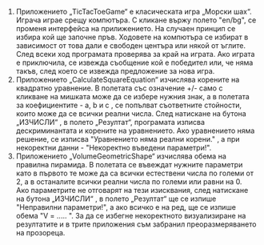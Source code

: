 1) Приложението „TicTacToeGame“ е класическата игра „Морски шах“. Играча играе срещу компютъра. С кликане вържу полето "en/bg", се променя интерфейса на прилижението. На случаен принцип се избира кой ще започне пръв. Ходовете на компютъра се избират в зависимост от това дали е свободен центъра или някой от ъглите. След всеки ход програмата проверява за край на играта. Ако играта е приключила, се извежда съобщение кой е победител или, че няма такъв, след което се извежда предложение за нова игра.
2) Приложението „CalculateSquareEquation“ изчислява корените на квадратно уравнение. В полетата със означение +/- само с кликване на мишката може да се избере нужния знак, а в полетата за коефициентите - a, b и c , се попълват съответните стойности, които може да се всички реални числа. След натискане на бутона „ИЗЧИСЛИ“ , в полето „Резултат“, програмата изписва дескриминантата и корените на уравнението. Ако уравнението няма решение, се изписва "Уравнението няма реални корени." , а при некоректни данни - "Некоректно въведени параметри!".
3) Приложението „VolumeGeometricShape“ изчислява обема на правилна пирамида. В полетата се въвеждат нужните параметри като в първото те може да са всички естествени числа по големи от 2, а в останалите всички реални числа по големи или равни на 0. Ако параметрите не отговарят на тези изисквания, след натискане на бутона „ИЗЧИСЛИ“ , в полето „Резултат“ ще се изпише "Неправилни параметри!", а ако всичко е на ред, ще се изпише обема "V = ..... ".
За да се избегне некоректното визуализиране на резултатите и в трите приложения съм забранил преоразмеряването на прозореца.


